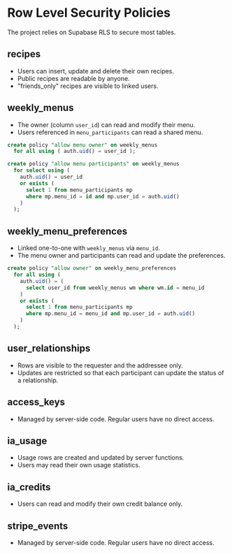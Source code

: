 # Row Level Security Policies

The project relies on Supabase RLS to secure most tables.

## recipes
- Users can insert, update and delete their own recipes.
- Public recipes are readable by anyone.
- "friends_only" recipes are visible to linked users.

## weekly_menus
- The owner (column `user_id`) can read and modify their menu.
- Users referenced in `menu_participants` can read a shared menu.

```sql
create policy "allow menu owner" on weekly_menus
  for all using ( auth.uid() = user_id );

create policy "allow menu participants" on weekly_menus
  for select using (
    auth.uid() = user_id
    or exists (
      select 1 from menu_participants mp
      where mp.menu_id = id and mp.user_id = auth.uid()
    )
  );
```

## weekly_menu_preferences
- Linked one-to-one with `weekly_menus` via `menu_id`.
- The menu owner and participants can read and update the preferences.

```sql
create policy "allow owner" on weekly_menu_preferences
  for all using (
    auth.uid() = (
      select user_id from weekly_menus wm where wm.id = menu_id
    )
    or exists (
      select 1 from menu_participants mp
      where mp.menu_id = menu_id and mp.user_id = auth.uid()
    )
  );
```

## user_relationships
- Rows are visible to the requester and the addressee only.
- Updates are restricted so that each participant can update the status of a relationship.

## access_keys
- Managed by server-side code. Regular users have no direct access.

## ia_usage
- Usage rows are created and updated by server functions.
- Users may read their own usage statistics.

## ia_credits
- Users can read and modify their own credit balance only.

## stripe_events
- Managed by server-side code. Regular users have no direct access.
